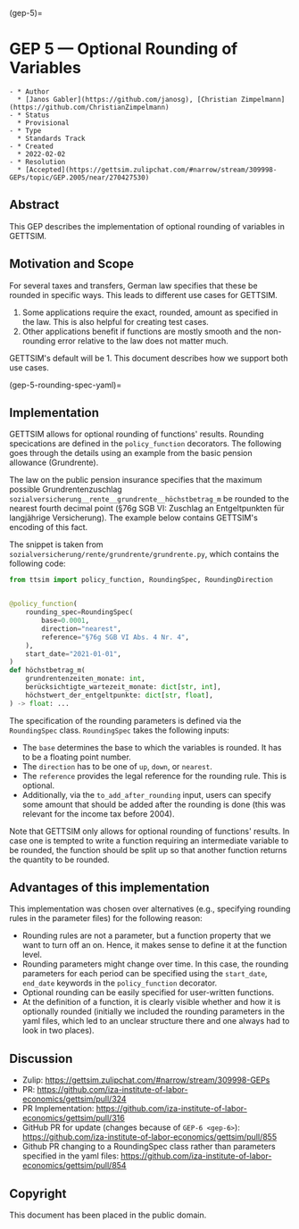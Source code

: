 (gep-5)=

# GEP 5 — Optional Rounding of Variables

```{list-table}
- * Author
  * [Janos Gabler](https://github.com/janosg), [Christian Zimpelmann](https://github.com/ChristianZimpelmann)
- * Status
  * Provisional
- * Type
  * Standards Track
- * Created
  * 2022-02-02
- * Resolution
  * [Accepted](https://gettsim.zulipchat.com/#narrow/stream/309998-GEPs/topic/GEP.2005/near/270427530)
```

## Abstract

This GEP describes the implementation of optional rounding of variables in GETTSIM.

## Motivation and Scope

For several taxes and transfers, German law specifies that these be rounded in specific
ways. This leads to different use cases for GETTSIM.

1. Some applications require the exact, rounded, amount as specified in the law. This is
   also helpful for creating test cases.
1. Other applications benefit if functions are mostly smooth and the non-rounding error
   relative to the law does not matter much.

GETTSIM's default will be 1. This document describes how we support both use cases.

(gep-5-rounding-spec-yaml)=

## Implementation

GETTSIM allows for optional rounding of functions' results. Rounding specications are
defined in the `policy_function` decorators. The following goes through the details
using an example from the basic pension allowance (Grundrente).

The law on the public pension insurance specifies that the maximum possible
Grundrentenzuschlag `sozialversicherung__rente__grundrente__höchstbetrag_m` be rounded
to the nearest fourth decimal point (§76g SGB VI: Zuschlag an Entgeltpunkten für
langjährige Versicherung). The example below contains GETTSIM's encoding of this fact.

The snippet is taken from `sozialversicherung/rente/grundrente/grundrente.py`, which
contains the following code:

```python
from ttsim import policy_function, RoundingSpec, RoundingDirection


@policy_function(
    rounding_spec=RoundingSpec(
        base=0.0001,
        direction="nearest",
        reference="§76g SGB VI Abs. 4 Nr. 4",
    ),
    start_date="2021-01-01",
)
def höchstbetrag_m(
    grundrentenzeiten_monate: int,
    berücksichtigte_wartezeit_monate: dict[str, int],
    höchstwert_der_entgeltpunkte: dict[str, float],
) -> float: ...
```

The specification of the rounding parameters is defined via the `RoundingSpec` class.
`RoundingSpec` takes the following inputs:

- The `base` determines the base to which the variables is rounded. It has to be a
  floating point number.
- The `direction` has to be one of `up`, `down`, or `nearest`.
- The `reference` provides the legal reference for the rounding rule. This is optional.
- Additionally, via the `to_add_after_rounding` input, users can specify some amount
  that should be added after the rounding is done (this was relevant for the income tax
  before 2004).

Note that GETTSIM only allows for optional rounding of functions' results. In case one
is tempted to write a function requiring an intermediate variable to be rounded, the
function should be split up so that another function returns the quantity to be rounded.

## Advantages of this implementation

This implementation was chosen over alternatives (e.g., specifying rounding rules in the
parameter files) for the following reason:

- Rounding rules are not a parameter, but a function property that we want to turn off
  an on. Hence, it makes sense to define it at the function level.
- Rounding parameters might change over time. In this case, the rounding parameters for
  each period can be specified using the `start_date`, `end_date` keywords in the
  `policy_function` decorator.
- Optional rounding can be easily specified for user-written functions.
- At the definition of a function, it is clearly visible whether and how it is
  optionally rounded (initially we included the rounding parameters in the yaml files,
  which led to an unclear structure there and one always had to look in two places).

## Discussion

- Zulip: <https://gettsim.zulipchat.com/#narrow/stream/309998-GEPs>
- PR: <https://github.com/iza-institute-of-labor-economics/gettsim/pull/324>
- PR Implementation:
  <https://github.com/iza-institute-of-labor-economics/gettsim/pull/316>
- GitHub PR for update (changes because of `GEP-6 <gep-6>`):
  <https://github.com/iza-institute-of-labor-economics/gettsim/pull/855>
- Github PR changing to a RoundingSpec class rather than parameters specified in the
  yaml files: <https://github.com/iza-institute-of-labor-economics/gettsim/pull/854>

## Copyright

This document has been placed in the public domain.
